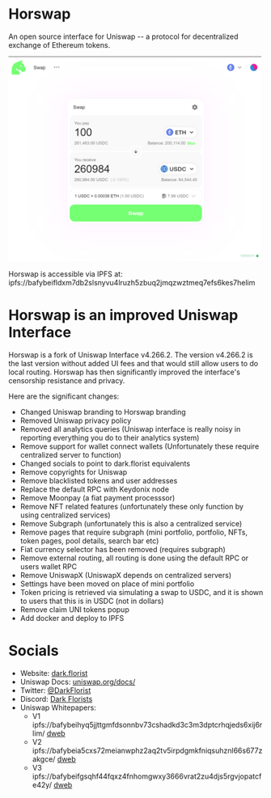# Horswap

An open source interface for Uniswap -- a protocol for decentralized exchange of Ethereum tokens.

<img src="screenshot.png" style="width: 500px" />

Horswap is accessible via IPFS at:
ipfs://bafybeifldxm7db2slsnyvu4lruzh5zbuq2jmqzwztmeq7efs6kes7helim

# Horswap is an improved Uniswap Interface
Horswap is a fork of Uniswap Interface v4.266.2. The version v4.266.2 is the last version without added UI fees and that would still allow users to do local routing. Horswap has then significantly improved the interface's censorship resistance and privacy.

Here are the significant changes:
- Changed Uniswap branding to Horswap branding
- Removed Uniswap privacy policy
- Removed all analytics queries (Uniswap interface is really noisy in reporting everything you do to their analytics system)
- Remove support for wallet connect wallets (Unfortunately these require centralized server to function)
- Changed socials to point to dark.florist equivalents
- Remove copyrights for Uniswap
- Remove blacklisted tokens and user addresses
- Replace the default RPC with Keydonix node
- Remove Moonpay (a fiat payment processsor)
- Remove NFT related features (unfortunately these only function by using centralized services)
- Remove Subgraph (unfortunately this is also a centralized service)
- Remove pages that require subgraph (mini portfolio, portfolio, NFTs, token pages, pool details, search bar etc)
- Fiat currency selector has been removed (requires subgraph)
- Remove external routing, all routing is done using the default RPC or users wallet RPC
- Remove UniswapX (UniswapX depends on centralized servers)
- Settings have been moved on place of mini portfolio
- Token pricing is retrieved via simulating a swap to USDC, and it is shown to users that this is in USDC (not in dollars)
- Remove claim UNI tokens popup
- Add docker and deploy to IPFS

# Socials
- Website: [dark.florist](https://www.dark.florist/)
- Uniswap Docs: [uniswap.org/docs/](https://docs.uniswap.org/)
- Twitter: [@DarkFlorist](https://twitter.com/DarkFlorist)
- Discord: [Dark Florists](https://discord.com/invite/aCSKcvf5VW)
- Uniswap Whitepapers:
  - V1 ipfs://bafybeihyq5jjttgmfdsonnbv73cshadkd3c3m3dptcrhqjeds6xij6rlim/ [dweb](https://bafybeihyq5jjttgmfdsonnbv73cshadkd3c3m3dptcrhqjeds6xij6rlim.ipfs.dweb.link/)
  - V2 ipfs://bafybeia5cxs72meianwphz2aq2tv5irpdgmkfniqsuhznl66s677zakgce/ [dweb](https://bafybeia5cxs72meianwphz2aq2tv5irpdgmkfniqsuhznl66s677zakgce.ipfs.dweb.link/)
  - V3 ipfs://bafybeifgsqhf44fqxz4fnhomgwxy3666vrat2zu4djs5rgvjopatcfe42y/ [dweb](https://bafybeifgsqhf44fqxz4fnhomgwxy3666vrat2zu4djs5rgvjopatcfe42y.ipfs.dweb.link/)
